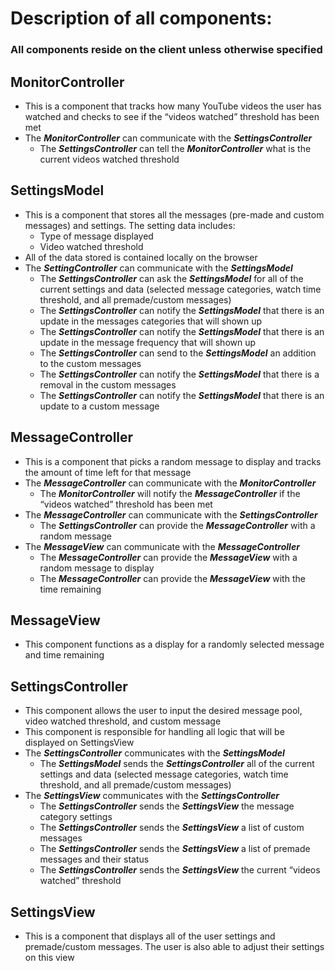 # Description of all components:

### All components reside on the client unless otherwise specified

## MonitorController
- This is a component that tracks how many YouTube videos the user has watched and checks to see if the “videos watched” threshold has been met
- The ***MonitorController*** can communicate with the ***SettingsController***
    - The ***SettingsController*** can tell the ***MonitorController*** what is the current videos watched threshold

## SettingsModel
- This is a component that stores all the messages (pre-made and custom messages) and settings. The setting data includes:
    - Type of message displayed
    - Video watched threshold 
- All of the data stored is contained locally on the browser
- The ***SettingController*** can communicate with the ***SettingsModel***
    - The ***SettingsController*** can ask the ***SettingsModel*** for all of the current settings and data (selected message categories, watch time threshold, and all premade/custom messages)
    - The ***SettingsController*** can notify the ***SettingsModel*** that there is an update in the messages categories that will shown up
    - The ***SettingsController*** can notify the ***SettingsModel*** that there is an update in the message frequency that will shown up
    - The ***SettingsController*** can send to the ***SettingsModel*** an addition to the custom messages
    - The ***SettingsController*** can notify the ***SettingsModel*** that there is a removal in the custom messages
    - The ***SettingsController*** can notify the ***SettingsModel*** that there is an update to a custom message

## MessageController
- This is a component that picks a random message to display and tracks the amount of time left for that message
- The ***MessageController*** can communicate with the ***MonitorController***
    - The ***MonitorController*** will notify the ***MessageController*** if the “videos watched” threshold has been met
- The ***MessageController*** can communicate with the ***SettingsController***
    - The ***SettingsController*** can provide the ***MessageController*** with a random message
- The ***MessageView*** can communicate with the ***MessageController***
    - The ***MessageController*** can provide the ***MessageView*** with a random message to display
    - The ***MessageController*** can provide the ***MessageView*** with the time remaining

## MessageView
- This component functions as a display for a randomly selected message and time remaining
    
## SettingsController
- This component allows the user to input the desired message pool, video watched threshold, and custom message
- This component is responsible for handling all logic that will be displayed on SettingsView
- The ***SettingsController*** communicates with the ***SettingsModel***
    - The ***SettingsModel*** sends the ***SettingsController*** all of the current settings and data (selected message categories, watch time threshold, and all premade/custom messages)
- The ***SettingsView*** communicates with the ***SettingsController***
    - The ***SettingsController*** sends the ***SettingsView*** the message category settings
    - The ***SettingsController*** sends the ***SettingsView*** a list of custom messages
    - The ***SettingsController*** sends the ***SettingsView*** a list of premade messages and their status
    - The ***SettingsController*** sends the ***SettingsView*** the current “videos watched” threshold

## SettingsView
- This is a component that displays all of the user settings and premade/custom messages. The user is also able to adjust their settings on this view

